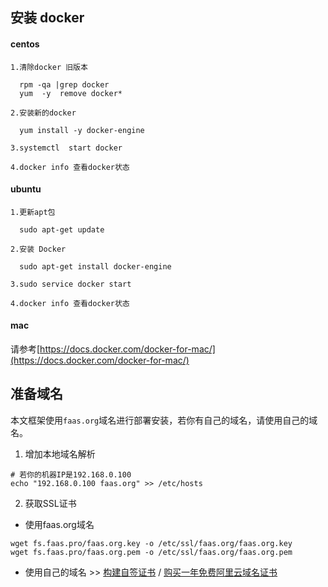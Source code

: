 ## 安装 docker

#### centos

   ```
   1.清除docker 旧版本
    
     rpm -qa |grep docker
     yum  -y  remove docker* 
        
   2.安装新的docker
    
     yum install -y docker-engine
        
   3.systemctl  start docker
    
   4.docker info 查看docker状态
   ```

#### ubuntu

   ```
   1.更新apt包
    
     sudo apt-get update
        
   2.安装 Docker
    
     sudo apt-get install docker-engine
        
   3.sudo service docker start
    
   4.docker info 查看docker状态
   ```

#### mac

   请参考[https://docs.docker.com/docker-for-mac/](https://docs.docker.com/docker-for-mac/)
   
## 准备域名
本文框架使用`faas.org`域名进行部署安装，若你有自己的域名，请使用自己的域名。
1. 增加本地域名解析
```
# 若你的机器IP是192.168.0.100
echo "192.168.0.100 faas.org" >> /etc/hosts
```
2. 获取SSL证书
* 使用faas.org域名
```
wget fs.faas.pro/faas.org.key -o /etc/ssl/faas.org/faas.org.key
wget fs.faas.pro/faas.org.pem -o /etc/ssl/faas.org/faas.org.pem
```
* 使用自己的域名 >> [构建自签证书]() / [购买一年免费阿里云域名证书]()

